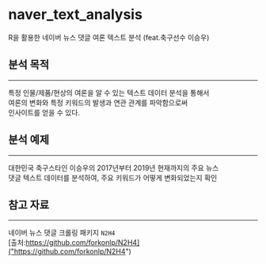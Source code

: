 # naver_text_analysis
R을 활용한 네이버 뉴스 댓글 여론 텍스트 분석 (feat.축구선수 이승우)


## 분석 목적
---------------------------------------

특정 인물/제품/현상의 여론을 알 수 있는 텍스트 데이터 분석을 통해서  
여론의 변화와 특정 키워드의 발생과 연관 관계를 파악함으로써  
인사이트를 얻을 수 있다.


## 분석 예제
---------------------------------------

대한민국 축구스타인 이승우의 2017년부터 2019년 현재까지의 주요 뉴스  
댓글 텍스트 데이터를 분석하여, 주요 키워드가 어떻게 변화되었는지 확인  


## 참고 자료
---------------------------------------
네이버 뉴스 댓글 크롤링 패키지 `N2H4`  
[출처:https://github.com/forkonlp/N2H4]("https://github.com/forkonlp/N2H4")  

